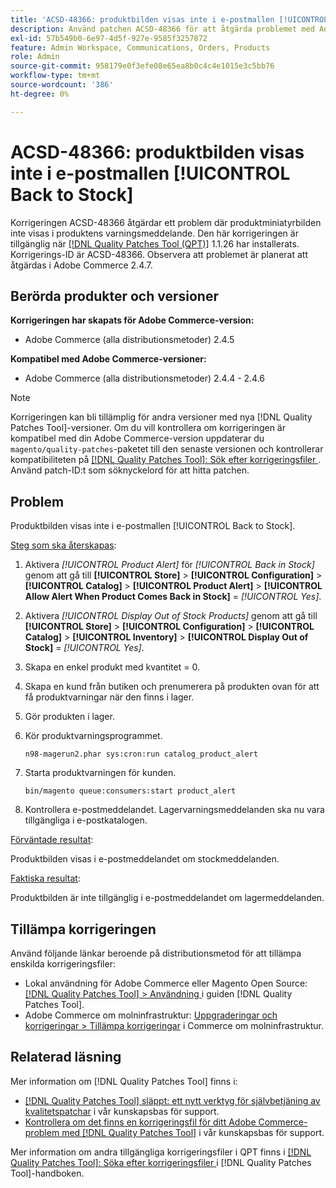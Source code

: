 ```yaml
---
title: 'ACSD-48366: produktbilden visas inte i e-postmallen [!UICONTROL Back to Stock]'
description: Använd patchen ACSD-48366 för att åtgärda problemet med Adobe Commerce där miniatyrbilden av produkten inte visas i produktens varningsmeddelande.
exl-id: 57b549b0-6e97-4d5f-927e-9585f3257872
feature: Admin Workspace, Communications, Orders, Products
role: Admin
source-git-commit: 958179e0f3efe08e65ea8b0c4c4e1015e3c5bb76
workflow-type: tm+mt
source-wordcount: '386'
ht-degree: 0%

---
```


# ACSD-48366: produktbilden visas inte i e-postmallen [!UICONTROL Back to Stock]

Korrigeringen ACSD-48366 åtgärdar ett problem där produktminiatyrbilden inte visas i produktens varningsmeddelande. Den här korrigeringen är tillgänglig när [[!DNL Quality Patches Tool (QPT)]](/help/announcements/adobe-commerce-announcements/magento-quality-patches-released-new-tool-to-self-serve-quality-patches.md) 1.1.26 har installerats. Korrigerings-ID är ACSD-48366. Observera att problemet är planerat att åtgärdas i Adobe Commerce 2.4.7.

## Berörda produkter och versioner

**Korrigeringen har skapats för Adobe Commerce-version:**

* Adobe Commerce (alla distributionsmetoder) 2.4.5

**Kompatibel med Adobe Commerce-versioner:**

* Adobe Commerce (alla distributionsmetoder) 2.4.4 - 2.4.6

>[!NOTE]
>
>Korrigeringen kan bli tillämplig för andra versioner med nya [!DNL Quality Patches Tool]-versioner. Om du vill kontrollera om korrigeringen är kompatibel med din Adobe Commerce-version uppdaterar du `magento/quality-patches`-paketet till den senaste versionen och kontrollerar kompatibiliteten på [[!DNL Quality Patches Tool]: Sök efter korrigeringsfiler ](https://experienceleague.adobe.com/tools/commerce-quality-patches/index.html). Använd patch-ID:t som söknyckelord för att hitta patchen.

## Problem

Produktbilden visas inte i e-postmallen [!UICONTROL Back to Stock].

<u>Steg som ska återskapas</u>:

1. Aktivera *[!UICONTROL Product Alert]* för *[!UICONTROL Back in Stock]* genom att gå till **[!UICONTROL Store]** > **[!UICONTROL Configuration]** > **[!UICONTROL Catalog]** > **[!UICONTROL Product Alert]** > **[!UICONTROL Allow Alert When Product Comes Back in Stock]** = *[!UICONTROL Yes]*.
1. Aktivera *[!UICONTROL Display Out of Stock Products]* genom att gå till **[!UICONTROL Store]** > **[!UICONTROL Configuration]** > **[!UICONTROL Catalog]** > **[!UICONTROL Inventory]** > **[!UICONTROL Display Out of Stock]** = *[!UICONTROL Yes]*.
1. Skapa en enkel produkt med kvantitet = 0.
1. Skapa en kund från butiken och prenumerera på produkten ovan för att få produktvarningar när den finns i lager.
1. Gör produkten i lager.
1. Kör produktvarningsprogrammet.

   ```
   n98-magerun2.phar sys:cron:run catalog_product_alert
   ```

1. Starta produktvarningen för kunden.

   ```
   bin/magento queue:consumers:start product_alert
   ```

1. Kontrollera e-postmeddelandet. Lagervarningsmeddelanden ska nu vara tillgängliga i e-postkatalogen.

<u>Förväntade resultat</u>:

Produktbilden visas i e-postmeddelandet om stockmeddelanden.

<u>Faktiska resultat</u>:

Produktbilden är inte tillgänglig i e-postmeddelandet om lagermeddelanden.

## Tillämpa korrigeringen

Använd följande länkar beroende på distributionsmetod för att tillämpa enskilda korrigeringsfiler:

* Lokal användning för Adobe Commerce eller Magento Open Source: [[!DNL Quality Patches Tool] > Användning ](https://experienceleague.adobe.com/docs/commerce-operations/tools/quality-patches-tool/usage.html) i guiden [!DNL Quality Patches Tool].
* Adobe Commerce om molninfrastruktur: [Uppgraderingar och korrigeringar > Tillämpa korrigeringar](https://experienceleague.adobe.com/docs/commerce-cloud-service/user-guide/develop/upgrade/apply-patches.html) i Commerce om molninfrastruktur.

## Relaterad läsning

Mer information om [!DNL Quality Patches Tool] finns i:

* [[!DNL Quality Patches Tool] släppt: ett nytt verktyg för självbetjäning av kvalitetspatchar](/help/announcements/adobe-commerce-announcements/magento-quality-patches-released-new-tool-to-self-serve-quality-patches.md) i vår kunskapsbas för support.
* [Kontrollera om det finns en korrigeringsfil för ditt Adobe Commerce-problem med  [!DNL Quality Patches Tool]](/help/support-tools/patches-available-in-qpt-tool/check-patch-for-magento-issue-with-magento-quality-patches.md) i vår kunskapsbas för support.

Mer information om andra tillgängliga korrigeringsfiler i QPT finns i [[!DNL Quality Patches Tool]: Söka efter korrigeringsfiler ](https://experienceleague.adobe.com/tools/commerce-quality-patches/index.html) i [!DNL Quality Patches Tool]-handboken.
